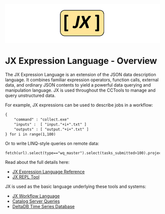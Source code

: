 ![](../logos/jx-logo.png)

# JX Expression Language - Overview

The JX Expression Language is an extension of the JSON data description language.
It combines familiar expression operators, function calls,
external data, and ordinary JSON contents to yield a powerful
data querying and manipulation language.  JX is used throughout
the CCTools to manage and query unstructured data.

For example, JX expressions can be used to describe jobs in a workflow:
```
{
    "command" : "collect.exe"
    "inputs" :  [ "input."+i+".txt" ]
    "outputs" : [ "output."+i+".txt" ]
} for i in range(1,100)

```

Or to write LINQ-style queries on remote data:

```
fetch(url).select(type=="wq_master").select(tasks_submitted>100).project([name,tasks_running+tasks_waiting])
```

Read about the full details here:

- [JX Expression Language Reference](reference)
- [JX REPL Tool](repl)

JX is used as the basic language underlying these tools and systems:

- [JX Workflow Language](../jx-workflow)
- [Catalog Server Queries](../catalog)
- [DeltaDB Time Series Database](../man_pages/deltadb_query)
